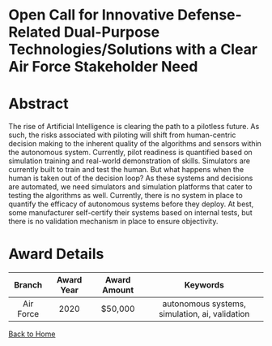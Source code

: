 
Open Call for Innovative Defense-Related Dual-Purpose Technologies/Solutions with a Clear Air Force Stakeholder Need
====================================================================================================================

# Abstract


The rise of Artificial Intelligence is clearing the path to a pilotless future. As such, the risks associated with piloting will shift from human-centric decision making to the inherent quality of the algorithms and sensors within the autonomous system. Currently, pilot readiness is quantified based on simulation training and real-world demonstration of skills. Simulators are currently built to train and test the human. But what happens when the human is taken out of the decision loop? As these systems and decisions are automated, we need simulators and simulation platforms that cater to testing the algorithms as well. Currently, there is no system in place to quantify the efficacy of autonomous systems before they deploy. At best, some manufacturer self-certify their systems based on internal tests, but there is no validation mechanism in place to ensure objectivity.  

# Award Details

|Branch|Award Year|Award Amount|Keywords|
| :---: | :---: | :---: | :---: |
|Air Force|2020|$50,000|autonomous systems, simulation, ai, validation|
  
  


[Back to Home](https://github.com/chrischow/dod_sbir_awards/DJ/#1703)